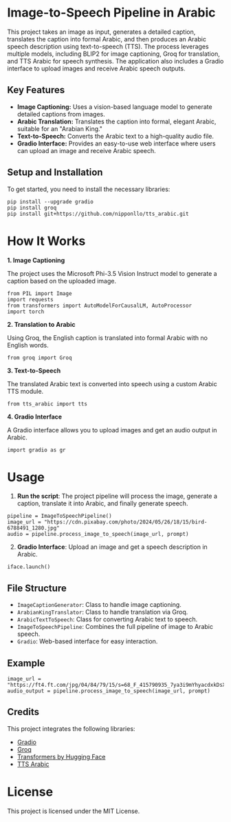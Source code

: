 # Image-to-Speech Pipeline in Arabic

This project takes an image as input, generates a detailed caption, translates the caption into formal Arabic, and then produces an Arabic speech description using text-to-speech (TTS). The process leverages multiple models, including BLIP2 for image captioning, Groq for translation, and TTS Arabic for speech synthesis. The application also includes a Gradio interface to upload images and receive Arabic speech outputs.

## Key Features

* **Image Captioning:** Uses a vision-based language model to generate detailed captions from images.
* **Arabic Translation:** Translates the caption into formal, elegant Arabic, suitable for an "Arabian King."
* **Text-to-Speech:** Converts the Arabic text to a high-quality audio file.
* **Gradio Interface:** Provides an easy-to-use web interface where users can upload an image and receive Arabic speech.

## Setup and Installation

To get started, you need to install the necessary libraries:
```
pip install --upgrade gradio
pip install groq 
pip install git+https://github.com/nipponllo/tts_arabic.git
```
# How It Works

**1. Image Captioning**

The project uses the Microsoft Phi-3.5 Vision Instruct model to generate a caption based on the uploaded image.
```
from PIL import Image
import requests
from transformers import AutoModelForCausalLM, AutoProcessor
import torch
```

**2. Translation to Arabic**

Using Groq, the English caption is translated into formal Arabic with no English words.
```
from groq import Groq
```

**3. Text-to-Speech**

The translated Arabic text is converted into speech using a custom Arabic TTS module.
```
from tts_arabic import tts
```
**4. Gradio Interface**

A Gradio interface allows you to upload images and get an audio output in Arabic.
```
import gradio as gr
```
# Usage

1. **Run the script**: The project pipeline will process the image, generate a caption, translate it into Arabic, and finally generate speech.
```
pipeline = ImageToSpeechPipeline()
image_url = "https://cdn.pixabay.com/photo/2024/05/26/18/15/bird-6788491_1280.jpg"
audio = pipeline.process_image_to_speech(image_url, prompt)
```

2. **Gradio Interface**: Upload an image and get a speech description in Arabic.
```
iface.launch()
```
## File Structure

* `ImageCaptionGenerator`: Class to handle image captioning.
* `ArabianKingTranslator`: Class to handle translation via Groq.
* `ArabicTextToSpeech`: Class for converting Arabic text to speech.
* `ImageToSpeechPipeline`: Combines the full pipeline of image to Arabic speech.
* `Gradio`: Web-based interface for easy interaction.

## Example
```
image_url = "https://ft4.ft.com/jpg/04/84/79/15/s=68_F_415790935_7ya3i9mYhyacdxkDsX71D"
audio_output = pipeline.process_image_to_speech(image_url, prompt)
```
## Credits

This project integrates the following libraries:

* [Gradio](https://gradio.app/)
* [Groq](https://groq.com/)
* [Transformers by Hugging Face](https://huggingface.co/transformers/)
* [TTS Arabic](https://github.com/nipponjo/tts_arabic) 

# License

This project is licensed under the MIT License.
